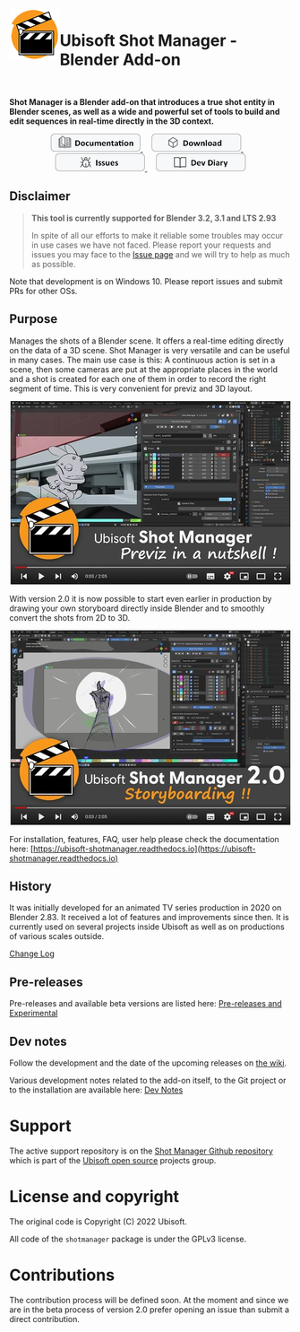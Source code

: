 <img align="left" width="auto" height="auto" src="doc/images/Logo_90_A.png">

# Ubisoft Shot Manager - Blender Add-on

</br>

**Shot Manager is a Blender add-on that introduces a true shot entity in Blender scenes, as well as a wide and powerful set of tools to build and edit sequences in real-time directly in the 3D context.**

<p align="center">
  <a href="https://ubisoft-shotmanager.readthedocs.io" title="Consult the online documentation" target="_blank">
  <img src="doc/images/Documentation.png" width="160" />
  </a>
  &nbsp;&nbsp;&nbsp;
  <a href="https://github.com/ubisoft/shotmanager/releases/latest" title="Download latest version">
  <img src="doc/images/Download.png" width="160" />
  </a>
  &nbsp;&nbsp;&nbsp;
  <a href="https://github.com/ubisoft/shotmanager/issues" title="Report and follow issues">
  <img src="doc/images/Issues.png" width="160" />
  </a>
  &nbsp;&nbsp;&nbsp;
  <a href="https://github.com/ubisoft/shotmanager/wiki" title="Follow the development">
  <img src="doc/images/Diary.png" width="160" />
  </a>
</p>



## Disclaimer

>**This tool is currently supported for Blender 3.2, 3.1 and LTS 2.93**
>
> In spite of all our efforts to make it reliable some troubles may occur in use cases we have not faced.
> Please report your requests and issues you may face to the [Issue page](https://github.com/ubisoft/shotmanager/issues) and
> we will try to help as much as possible.


Note that development is on Windows 10. Please report issues and submit PRs for other OSs.

## Purpose

Manages the shots of a Blender scene. It offers a real-time editing directly on
the data of a 3D scene.
Shot Manager is very versatile and can be useful in many cases.
The main use case is this: A continuous action is set in a scene, then some cameras
are put at the appropriate places in the world and a shot is created for each one of
them in order to record the right segment of time.
This is very convenient for previz and 3D layout.

<p align="center">
  <a href="https://youtu.be/btLygAlD41c" title="Shot Manager - previz in a nutshell" target="_blank">
  <img src="doc/images/Thumbnail_ShotManagerPreviz_WithPlayer.jpg" width="500" />
  </a>
</p>


With version 2.0 it is now possible to start even earlier in production by drawing your own storyboard directly inside Blender 
and to smoothly convert the shots from 2D to 3D.

<p align="center">
  <a href="https://youtu.be/UEXOjY5ivkE" title="Consult Ubisoft Shot Manager V2.0 - Storyboarding Teaser" target="_blank">
  <img src="doc/images/Thumbnail_TeaserV2Storyboarding_WithPlayer.jpg" width="500" />
  </a>
</p>



For installation, features, FAQ, user help please check the documentation here: [https://ubisoft-shotmanager.readthedocs.io](https://ubisoft-shotmanager.readthedocs.io)


## History
It was initially developed for an animated TV series production in 2020 on Blender 2.83. It received a lot of features and improvements since then.
It is currently used on several projects inside Ubisoft as well as on productions of various scales outside.

[Change Log](./CHANGELOG.md)


## Pre-releases
Pre-releases and available beta versions are listed here: [Pre-releases and Experimental](https://ubisoft-shotmanager.readthedocs.io/en/latest/experimental/experimental.html#experimental) 


## Dev notes
Follow the development and the date of the upcoming releases on [the wiki](https://github.com/ubisoft/shotmanager/wiki).

Various development notes related to the add-on itself, to the Git project or to the installation are available here: [Dev Notes](./doc/devnotes.md)

# Support
The active support repository is on the [Shot Manager Github repository](https://github.com/ubisoft/shotmanager) which is part of the [Ubisoft open source](https://github.com/ubisoft) projects group.


# License and copyright
The original code is Copyright (C) 2022 Ubisoft.

All code of the `shotmanager` package is under the GPLv3 license.


# Contributions
The contribution process will be defined soon. At the moment and since we are in the beta process of version 2.0 prefer opening an issue than submit a direct contribution.
